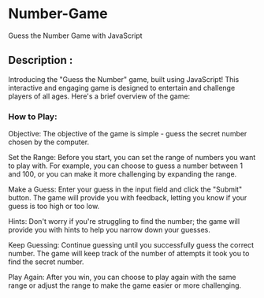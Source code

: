 # Number-Game
Guess the Number Game with JavaScript

## Description : 
Introducing the "Guess the Number" game, built using JavaScript! This interactive and engaging game is designed to entertain and challenge players of all ages. Here's a brief overview of the game:

### How to Play:

Objective: The objective of the game is simple - guess the secret number chosen by the computer.

Set the Range: Before you start, you can set the range of numbers you want to play with. For example, you can choose to guess a number between 1 and 100, or you can make it more challenging by expanding the range.

Make a Guess: Enter your guess in the input field and click the "Submit" button. The game will provide you with feedback, letting you know if your guess is too high or too low.

Hints: Don't worry if you're struggling to find the number; the game will provide you with hints to help you narrow down your guesses.

Keep Guessing: Continue guessing until you successfully guess the correct number. The game will keep track of the number of attempts it took you to find the secret number.

Play Again: After you win, you can choose to play again with the same range or adjust the range to make the game easier or more challenging.
